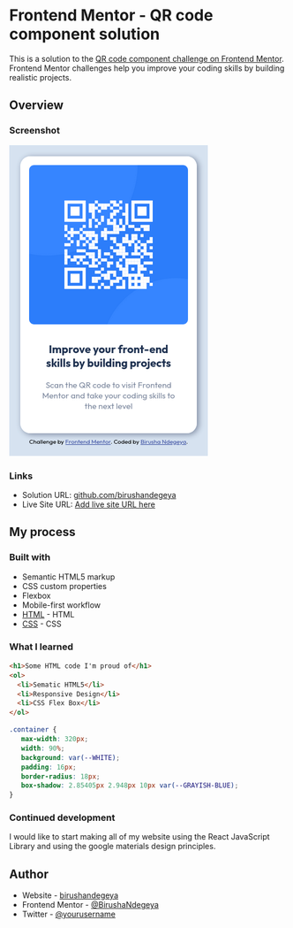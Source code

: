 # Frontend Mentor - QR code component solution

This is a solution to the [QR code component challenge on Frontend Mentor](https://www.frontendmentor.io/challenges/qr-code-component-iux_sIO_H). Frontend Mentor challenges help you improve your coding skills by building realistic projects. 


## Overview

### Screenshot

![mobile-desing](./design/responsive-mobile-qr-code.png)


### Links

- Solution URL: [github.com/birushandegeya](https://github.com/BirushaNdegeya/qr-code-component)
- Live Site URL: [Add live site URL here](https://your-live-site-url.com)

## My process

### Built with

- Semantic HTML5 markup
- CSS custom properties
- Flexbox
- Mobile-first workflow
- [HTML]() - HTML
- [CSS]() - CSS

### What I learned

```html
<h1>Some HTML code I'm proud of</h1>
<ol>
  <li>Sematic HTML5</li>
  <li>Responsive Design</li>
  <li>CSS Flex Box</li>
</ol>
```
```css
.container {
   max-width: 320px;
   width: 90%;
   background: var(--WHITE);
   padding: 16px;
   border-radius: 18px;
   box-shadow: 2.85405px 2.948px 10px var(--GRAYISH-BLUE);
}
```

### Continued development

I would like to start making all of my website using the React JavaScript Library and using the google materials design principles.


## Author

- Website - [birushandegeya](https://www.your-site.com)
- Frontend Mentor - [@BirushaNdegeya](https://www.frontendmentor.io/profile/yourusername)
- Twitter - [@yourusername](https://www.twitter.com/yourusername)